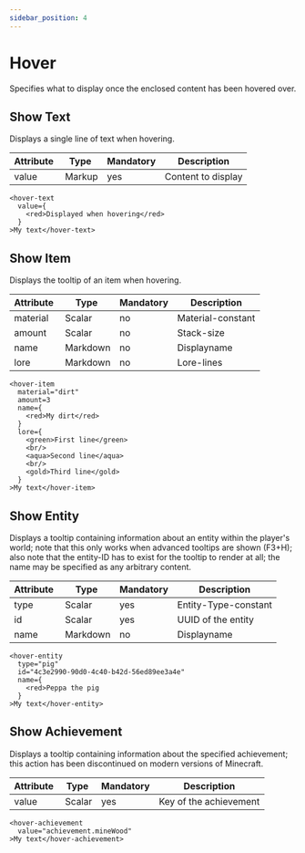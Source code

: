 ```yaml
---
sidebar_position: 4
---
```


# Hover

Specifies what to display once the enclosed content has been hovered over.

## Show Text

Displays a single line of text when hovering.

| Attribute | Type   | Mandatory | Description        |
|-----------|--------|-----------|--------------------|
| value     | Markup | yes       | Content to display |

```component-markup
<hover-text
  value={
    <red>Displayed when hovering</red>
  }
>My text</hover-text>
```

## Show Item

Displays the tooltip of an item when hovering.

| Attribute | Type     | Mandatory | Description       |
|-----------|----------|-----------|-------------------|
| material  | Scalar   | no        | Material-constant |
| amount    | Scalar   | no        | Stack-size        |
| name      | Markdown | no        | Displayname       |
| lore      | Markdown | no        | Lore-lines        |

```component-markup
<hover-item
  material="dirt"
  amount=3
  name={
    <red>My dirt</red>
  }
  lore={
    <green>First line</green>
    <br/>
    <aqua>Second line</aqua>
    <br/>
    <gold>Third line</gold>
  }
>My text</hover-item>
```

## Show Entity

Displays a tooltip containing information about an entity within the player's world; note that this only works when advanced tooltips are shown (F3+H); also note that the entity-ID has to exist for the tooltip to render at all; the name may be specified as any arbitrary content.

| Attribute | Type     | Mandatory | Description          |
|-----------|----------|-----------|----------------------|
| type      | Scalar   | yes       | Entity-Type-constant |
| id        | Scalar   | yes       | UUID of the entity   |
| name      | Markdown | no        | Displayname          |

```component-markup
<hover-entity
  type="pig"
  id="4c3e2990-90d0-4c40-b42d-56ed89ee3a4e"
  name={
    <red>Peppa the pig
  }
>My text</hover-entity>
```

## Show Achievement

Displays a tooltip containing information about the specified achievement; this action has been discontinued on modern versions of Minecraft.

| Attribute | Type   | Mandatory | Description            |
|-----------|--------|-----------|------------------------|
| value     | Scalar | yes       | Key of the achievement |

```component-markup
<hover-achievement
  value="achievement.mineWood"
>My text</hover-achievement>
```
